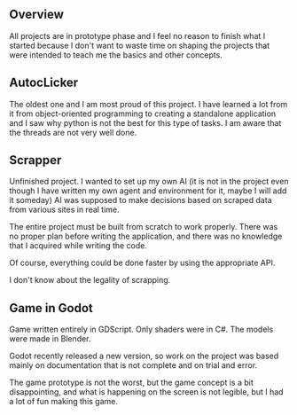 ## Overview

All projects are in prototype phase and I feel no reason to finish what I started because I don't want to waste time on shaping the projects that were intended to teach me the basics and other concepts.

## AutocLicker

The oldest one and I am most proud of this project. I have learned a lot from it from object-oriented programming to creating a standalone application and I saw why python is not the best for this type of tasks. I am aware that the threads are not very well done.

## Scrapper

Unfinished project. 
I wanted to set up my own AI (it is not in the project even though I have written my own agent and environment for it, maybe I will add it someday) AI was supposed to make decisions based on scraped data from various sites in real time.

The entire project must be built from scratch to work properly. There was no proper plan before writing the application, and there was no knowledge that I acquired while writing the code.

Of course, everything could be done faster by using the appropriate API.

I don't know about the legality of scrapping.

## Game in Godot

Game written entirely in GDScript. Only shaders were in C#. The models were made in Blender.

Godot recently released a new version, so work on the project was based mainly on documentation that is not complete and on trial and error.

The game prototype is not the worst, but the game concept is a bit disappointing, and what is happening on the screen is not legible, but I had a lot of fun making this game.